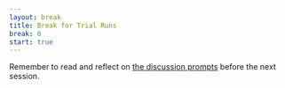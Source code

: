 ```yaml
---
layout: break
title: Break for Trial Runs
break: 0
start: true
---
```


Remember to read and reflect on [the discussion prompts]({{page.root}}/08-reflecting/)
before the next session.
